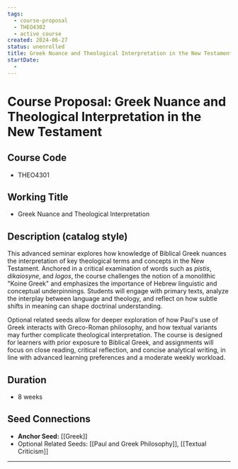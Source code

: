 ```yaml
---
tags:
  - course-proposal
  - THEO4302
  - active_course
created: 2024-06-27
status: unenrolled
title: Greek Nuance and Theological Interpretation in the New Testament
startDate:
  -
---
```


# Course Proposal: Greek Nuance and Theological Interpretation in the New Testament

## Course Code
- THEO4301

## Working Title
- Greek Nuance and Theological Interpretation

## Description (catalog style)
This advanced seminar explores how knowledge of Biblical Greek nuances the interpretation of key theological terms and concepts in the New Testament. Anchored in a critical examination of words such as _pistis_, _dikaiosyne_, and _logos_, the course challenges the notion of a monolithic "Koine Greek" and emphasizes the importance of Hebrew linguistic and conceptual underpinnings. Students will engage with primary texts, analyze the interplay between language and theology, and reflect on how subtle shifts in meaning can shape doctrinal understanding. 

Optional related seeds allow for deeper exploration of how Paul's use of Greek interacts with Greco-Roman philosophy, and how textual variants may further complicate theological interpretation. The course is designed for learners with prior exposure to Biblical Greek, and assignments will focus on close reading, critical reflection, and concise analytical writing, in line with advanced learning preferences and a moderate weekly workload.

## Duration
- 8 weeks

## Seed Connections
- **Anchor Seed:** [[Greek]]    
- Optional Related Seeds: [[Paul and Greek Philosophy]], [[Textual Criticism]]

---

